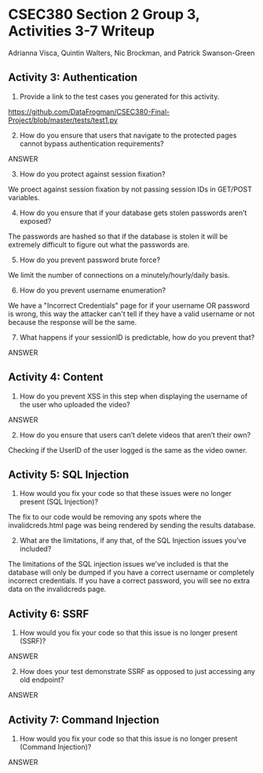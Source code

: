 # CSEC380 Section 2 Group 3, Activities 3-7 Writeup

Adrianna Visca, Quintin Walters, Nic Brockman, and Patrick Swanson-Green

## Activity 3: Authentication
1. Provide a link to the test cases you generated for this activity.

https://github.com/DataFrogman/CSEC380-Final-Project/blob/master/tests/test1.py

2. How do you ensure that users that navigate to the protected pages cannot bypass authentication requirements?

ANSWER

3. How do you protect against session fixation?

We proect against session fixation by not passing session IDs in GET/POST variables.

4. How do you ensure that if your database gets stolen passwords aren’t exposed?

The passwords are hashed so that if the database is stolen it will be extremely difficult to figure out what the passwords are.

5. How do you prevent password brute force?

We limit the number of connections on a minutely/hourly/daily basis.

6. How do you prevent username enumeration?

We have a "Incorrect Credentials" page for if your username OR password is wrong, this way the attacker can't tell if they have a valid username or not because the response will be the same.

7. What happens if your sessionID is predictable, how do you prevent that?

ANSWER


## Activity 4: Content

1. How do you prevent XSS in this step when displaying the username of the user who uploaded the video?

ANSWER

2. How do you ensure that users can’t delete videos that aren’t their own?

Checking if the UserID of the user logged is the same as the video owner.


## Activity 5: SQL Injection

1. How would you fix your code so that these issues were no longer present (SQL Injection)?

The fix to our code would be removing any spots where the invalidcreds.html page was being rendered by sending the results database.

2. What are the limitations, if any that, of the SQL Injection issues you’ve included? 

The limitations of the SQL injection issues we've included is that the database will only be dumped if you have a correct username or completely incorrect credentials. If you have a correct password, you will see no extra data on the invalidcreds page. 


## Activity 6: SSRF

1. How would you fix your code so that this issue is no longer present (SSRF)?

ANSWER

2. How does your test demonstrate SSRF as opposed to just accessing any old endpoint?

ANSWER


## Activity 7: Command Injection

1. How would you fix your code so that this issue is no longer present (Command Injection)?

ANSWER
